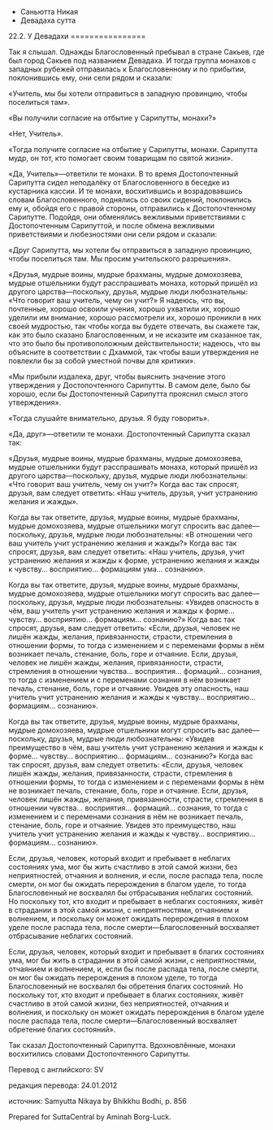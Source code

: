 









* Саньютта Никая
* Девадаха сутта


22\.2\. У Девадахи
\=\=\=\=\=\=\=\=\=\=\=\=\=\=\=\=



Так я слышал\. Однажды Благословенный пребывал в стране Сакьев, где был город Сакьев под названием Девадаха\. И тогда группа монахов с западных рубежей отправилась к Благословенному и по прибытии, поклонившись ему, они сели рядом и сказали:


«Учитель, мы бы хотели отправиться в западную провинцию, чтобы поселиться там»\.


«Вы получили согласие на отбытие у Сарипутты, монахи?»


«Нет, Учитель»\.


«Тогда получите согласие на отбытие у Сарипутты, монахи\. Сарипутта мудр, он тот, кто помогает своим товарищам по святой жизни»\.


«Да, Учитель»—ответили те монахи\. В то время Достопочтенный Сарипутта сидел неподалёку от Благословенного в беседке из кустарника кассии\. И те монахи, восхитившись и возрадовавшись словам Благословенного, поднялись со своих сидений, поклонились ему и, обойдя его с правой стороны, отправились к Достопочтенному Сарипутте\. Подойдя, они обменялись вежливыми приветствиями с Достопочтенным Сарипуттой, и после обмена вежливыми приветствиями и любезностями они сели рядом и сказали:


«Друг Сарипутта, мы хотели бы отправиться в западную провинцию, чтобы поселиться там\. Мы просим учительского разрешения»\.


«Друзья, мудрые воины, мудрые брахманы, мудрые домохозяева, мудрые отшельники будут расспрашивать монаха, который пришёл из другого царства—поскольку, друзья, мудрые люди любознательны: «Что говорит ваш учитель, чему он учит?» Я надеюсь, что вы, почтенные, хорошо освоили учения, хорошо ухватили их, хорошо уделили им внимание, хорошо рассмотрели их, хорошо проникли в них своей мудростью, так чтобы когда вы будете отвечать, вы скажете так, как это было сказано Благословенным, и не исказите им сказанное так, что это было бы противоположным действительности; надеюсь, что вы объясните в соответствии с Дхаммой, так чтобы ваши утверждения не повлекли бы за собой уместной почвы для критики»\.


«Мы прибыли издалека, друг, чтобы выяснить значение этого утверждения у Достопочтенного Сарипутты\. В самом деле, было бы хорошо, если бы Достопочтенный Сарипутта прояснил смысл этого утверждения»\.


«Тогда слушайте внимательно, друзья\. Я буду говорить»\.


«Да, друг»—ответили те монахи\. Достопочтенный Сарипутта сказал так:


«Друзья, мудрые воины, мудрые брахманы, мудрые домохозяева, мудрые отшельники будут расспрашивать монаха, который пришёл из другого царства—поскольку, друзья, мудрые люди любознательны: «Что говорит ваш учитель, чему он учит?» Когда вас так спросят, друзья, вам следует ответить: «Наш учитель, друзья, учит устранению желания и жажды»\.


Когда вы так ответите, друзья, мудрые воины, мудрые брахманы, мудрые домохозяева, мудрые отшельники могут спросить вас далее—поскольку, друзья, мудрые люди любознательны: «В отношении чего ваш учитель учит устранению желания и жажды?» Когда вас так спросят, друзья, вам следует ответить: «Наш учитель, друзья, учит устранению желания и жажды к форме, устранению желания и жажды к чувству… восприятию… формациям ума… сознанию»\.


Когда вы так ответите, друзья, мудрые воины, мудрые брахманы, мудрые домохозяева, мудрые отшельники могут спросить вас далее—поскольку, друзья, мудрые люди любознательны: «Увидев опасность в чём, ваш учитель учит устранению желания и жажды к форме… чувству… восприятию… формациям… сознанию?» Когда вас так спросят, друзья, вам следует ответить: «Если, друзья, человек не лишён жажды, желания, привязанности, страсти, стремления в отношении формы, то тогда с изменением и с переменами формы в нём возникает печаль, стенание, боль, горе и отчаяние\. Если, друзья, человек не лишён жажды, желания, привязанности, страсти, стремления в отношении чувства… восприятия… формаций… сознания, то тогда с изменением и с переменами сознания в нём возникает печаль, стенание, боль, горе и отчаяние\. Увидев эту опасность, наш учитель учит устранению желания и жажды к чувству… восприятию… формациям… сознанию»\.


Когда вы так ответите, друзья, мудрые воины, мудрые брахманы, мудрые домохозяева, мудрые отшельники могут спросить вас далее—поскольку, друзья, мудрые люди любознательны: «Увидев преимущество в чём, ваш учитель учит устранению желания и жажды к форме… чувству… восприятию… формациям… сознанию?» Когда вас так спросят, друзья, вам следует ответить: «Если, друзья, человек лишён жажды, желания, привязанности, страсти, стремления в отношении формы, то тогда с изменением и с переменами формы в нём не возникает печаль, стенание, боль, горе и отчаяние\. Если, друзья, человек лишён жажды, желания, привязанности, страсти, стремления в отношении чувства… восприятия… формаций… сознания, то тогда с изменением и с переменами сознания в нём не возникает печаль, стенание, боль, горе и отчаяние\. Увидев это преимущество, наш учитель учит устранению желания и жажды к чувству… восприятию… формациям… сознанию»\.


Если, друзья, человек, который входит и пребывает в неблагих состояниях ума, мог бы жить счастливо в этой самой жизни, без неприятностей, отчаяния и волнения, и если, после распада тела, после смерти, он мог бы ожидать перерождения в благом уделе, то тогда Благословенный не восхвалял бы отбрасывания неблагих состояний\. Но поскольку тот, кто входит и пребывает в неблагих состояниях, живёт в страдании в этой самой жизни, с неприятностями, отчаянием и волнением, и поскольку он может ожидать перерождения в плохом уделе после распада тела, после смерти—Благословенный восхваляет отбрасывание неблагих состояний\.


Если, друзья, человек, который входит и пребывает в благих состояниях ума, мог бы жить в страдании в этой самой жизни, с неприятностями, отчаянием и волнением, и, если бы после распада тела, после смерти, он мог бы ожидать перерождения в плохом уделе, то тогда Благословенный не восхвалял бы обретения благих состояний\. Но поскольку тот, кто входит и пребывает в благих состояниях, живёт счастливо в этой самой жизни, без неприятностей, отчаяния и волнения, и поскольку он может ожидать перерождения в благом уделе после распада тела, после смерти—Благословенный восхваляет обретение благих состояний»\.


Так сказал Достопочтенный Сарипутта\. Вдохновлённые, монахи восхитились словами Достопочтенного Сарипутты\.



Перевод с английского: SV


редакция перевода: 24\.01\.2012


источник: Samyutta Nikaya by Bhikkhu Bodhi, p\. 856


Prepared for SuttaCentral by Aminah Borg\-Luck\.






